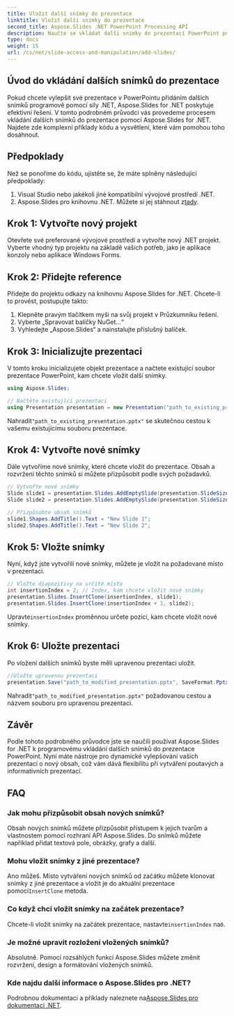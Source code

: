 ```yaml
---
title: Vložit další snímky do prezentace
linktitle: Vložit další snímky do prezentace
second_title: Aspose.Slides .NET PowerPoint Processing API
description: Naučte se vkládat další snímky do prezentací PowerPoint pomocí Aspose.Slides for .NET. Tento podrobný průvodce poskytuje příklady zdrojového kódu a podrobné pokyny pro bezproblémové vylepšení vašich prezentací. Přizpůsobitelný obsah, tipy na vkládání a časté dotazy v ceně.
type: docs
weight: 15
url: /cs/net/slide-access-and-manipulation/add-slides/
---
```


## Úvod do vkládání dalších snímků do prezentace

Pokud chcete vylepšit své prezentace v PowerPointu přidáním dalších snímků programově pomocí síly .NET, Aspose.Slides for .NET poskytuje efektivní řešení. V tomto podrobném průvodci vás provedeme procesem vkládání dalších snímků do prezentace pomocí Aspose.Slides for .NET. Najdete zde komplexní příklady kódu a vysvětlení, které vám pomohou toho dosáhnout.

## Předpoklady

Než se ponoříme do kódu, ujistěte se, že máte splněny následující předpoklady:

1. Visual Studio nebo jakékoli jiné kompatibilní vývojové prostředí .NET.
2.  Aspose.Slides pro knihovnu .NET. Můžete si jej stáhnout z[tady](https://releases.aspose.com/slides/net/).

## Krok 1: Vytvořte nový projekt

Otevřete své preferované vývojové prostředí a vytvořte nový .NET projekt. Vyberte vhodný typ projektu na základě vašich potřeb, jako je aplikace konzoly nebo aplikace Windows Forms.

## Krok 2: Přidejte reference

Přidejte do projektu odkazy na knihovnu Aspose.Slides for .NET. Chcete-li to provést, postupujte takto:

1. Klepněte pravým tlačítkem myši na svůj projekt v Průzkumníku řešení.
2. Vyberte „Spravovat balíčky NuGet...“
3. Vyhledejte „Aspose.Slides“ a nainstalujte příslušný balíček.

## Krok 3: Inicializujte prezentaci

V tomto kroku inicializujete objekt prezentace a načtete existující soubor prezentace PowerPoint, kam chcete vložit další snímky.

```csharp
using Aspose.Slides;

// Načtěte existující prezentaci
using Presentation presentation = new Presentation("path_to_existing_presentation.pptx");
```

 Nahradit`"path_to_existing_presentation.pptx"` se skutečnou cestou k vašemu existujícímu souboru prezentace.

## Krok 4: Vytvořte nové snímky

Dále vytvoříme nové snímky, které chcete vložit do prezentace. Obsah a rozvržení těchto snímků si můžete přizpůsobit podle svých požadavků.

```csharp
// Vytvořte nové snímky
Slide slide1 = presentation.Slides.AddEmptySlide(presentation.SlideSize);
Slide slide2 = presentation.Slides.AddEmptySlide(presentation.SlideSize);

// Přizpůsobte obsah snímků
slide1.Shapes.AddTitle().Text = "New Slide 1";
slide2.Shapes.AddTitle().Text = "New Slide 2";
```

## Krok 5: Vložte snímky

Nyní, když jste vytvořili nové snímky, můžete je vložit na požadované místo v prezentaci.

```csharp
// Vložte diapozitivy na určité místo
int insertionIndex = 2; // Index, kam chcete vložit nové snímky
presentation.Slides.InsertClone(insertionIndex, slide1);
presentation.Slides.InsertClone(insertionIndex + 1, slide2);
```

 Upravte`insertionIndex` proměnnou určete pozici, kam chcete vložit nové snímky.

## Krok 6: Uložte prezentaci

Po vložení dalších snímků byste měli upravenou prezentaci uložit.

```csharp
//Uložte upravenou prezentaci
presentation.Save("path_to_modified_presentation.pptx", SaveFormat.Pptx);
```

 Nahradit`"path_to_modified_presentation.pptx"` požadovanou cestou a názvem souboru pro upravenou prezentaci.

## Závěr

Podle tohoto podrobného průvodce jste se naučili používat Aspose.Slides for .NET k programovému vkládání dalších snímků do prezentace PowerPoint. Nyní máte nástroje pro dynamické vylepšování vašich prezentací o nový obsah, což vám dává flexibilitu při vytváření poutavých a informativních prezentací.

## FAQ

### Jak mohu přizpůsobit obsah nových snímků?

Obsah nových snímků můžete přizpůsobit přístupem k jejich tvarům a vlastnostem pomocí rozhraní API Aspose.Slides. Do snímků můžete například přidat textová pole, obrázky, grafy a další.

### Mohu vložit snímky z jiné prezentace?

 Ano můžeš. Místo vytváření nových snímků od začátku můžete klonovat snímky z jiné prezentace a vložit je do aktuální prezentace pomocí`InsertClone` metoda.

### Co když chci vložit snímky na začátek prezentace?

Chcete-li vložit snímky na začátek prezentace, nastavte`insertionIndex` na`0`.

### Je možné upravit rozložení vložených snímků?

Absolutně. Pomocí rozsáhlých funkcí Aspose.Slides můžete změnit rozvržení, design a formátování vložených snímků.

### Kde najdu další informace o Aspose.Slides pro .NET?

 Podrobnou dokumentaci a příklady naleznete na[Aspose.Slides pro dokumentaci .NET](https://reference.aspose.com/slides/net/).